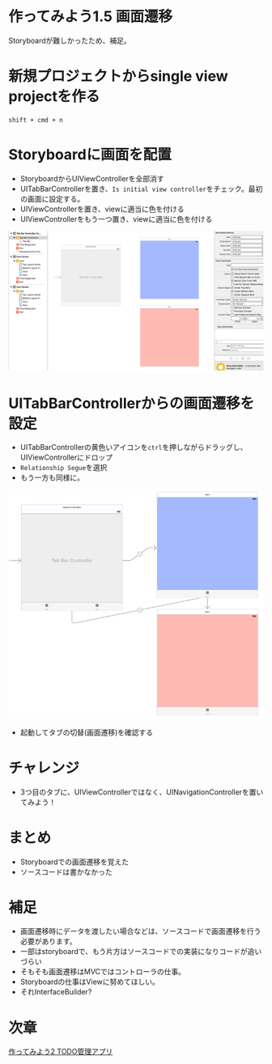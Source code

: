 # 作ってみよう1.5 画面遷移
Storyboardが難しかったため、補足。

# 新規プロジェクトからsingle view projectを作る
`shift + cmd + n`

# Storyboardに画面を配置
- StoryboardからUIViewControllerを全部消す
- UITabBarControllerを置き、`Is initial view controller`をチェック。最初の画面に設定する。
- UIViewControllerを置き、viewに適当に色を付ける
- UIViewControllerをもう一つ置き、viewに適当に色を付ける

![](https://github.com/kaibadash/ios_tutorial/blob/master/img/storyboard_tab1.png?raw=true)

# UITabBarControllerからの画面遷移を設定
- UITabBarControllerの黄色いアイコンを`ctrl`を押しながらドラッグし、UIViewControllerにドロップ
- `Relationship Segue`を選択
- もう一方も同様に。

![](https://github.com/kaibadash/ios_tutorial/blob/master/img/storyboard_tab2.png?raw=true)

- 起動してタブの切替(画面遷移)を確認する

# チャレンジ
- 3つ目のタブに、UIViewControllerではなく、UINavigationControllerを置いてみよう！

# まとめ
- Storyboardでの画面遷移を覚えた
- ソースコードは書かなかった

# 補足
- 画面遷移時にデータを渡したい場合などは、ソースコードで画面遷移を行う必要があります。
- 一部はstoryboardで、もう片方はソースコードでの実装になりコードが追いづらい
- そもそも画面遷移はMVCではコントローラの仕事。
- Storyboardの仕事はViewに努めてほしい。
- それInterfaceBuilder?

# 次章
[作ってみよう2 TODO管理アプリ](ios_tuto3_todo.md)
